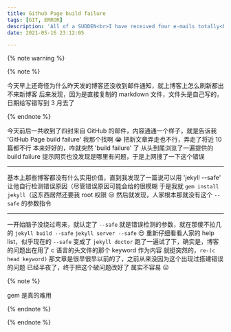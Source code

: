 ```yaml
---
title: Github Page build failure
tags: [GIT, ERROR]
description: 'All of a SUDDEN<br>I have received four e-mails totally<br>Ridiculous but reasonable'
date: 2021-05-16 23:12:05

---
```


{% note warning %}

{% note %}

今天早上还奇怪为什么昨天发的博客还没收到邮件通知，就上博客上怎么刷新都出不来新博客
后来发现，因为是直接复制的 markdown 文件，文件头是自己写的，日期给写错写到 3 月去了

{% endnote %}

今天前后一共收到了四封来自 GitHub 的邮件，内容通通一个样子，就是告诉我 'GitHub Page build failure'
我那个找啊 😭 把新文章弄走也不行，弄走了将近 10 篇都不行
本来好好的，咋就突然 'build failure' 了
从头到尾浏览了一遍提供的 build failure 提示网页也没发现是哪里有问题，于是上网搜了一下这个错误

---

基本上那些博客都没有什么实用价值，直到我发现了一篇说可以用 'jekyll --safe' 让他自行检测错误原因（尽管错误原因可能会给的很模糊
于是我就 `gem install jekyll`（这东西居然还要我 root 权限 😒
然后就发现，人家根本那就没有这个 `--safe` 的参数指令

---

一开始脑子没绕过弯来，就认定了 `--safe` 就是错误检测的参数，就在那傻不拉几的 `jekyll build --safe` `jekyll server --safe` 😒
重新仔细看看人家的 help list，似乎现在的 `--safe` 变成了 `jekyll doctor`
跑了一遍试了下，确实是，博客的问题出在用了 c 语言的头文件的那个 keyword 作为内容
就挺突然的，`re-(c head keyword)` 那文章是很早很早以前的了，之前从来没因为这个出现过搭建错误的问题
已经半夜了，终于把这个破问题改好了 属实不容易 😒

{% note %}

gem 是真的难用

{% endnote %}

{% endnote %}
